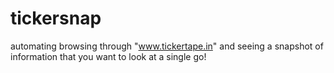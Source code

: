 # tickersnap
automating browsing through "www.tickertape.in" and seeing a snapshot of information that you want to look at a single go!
